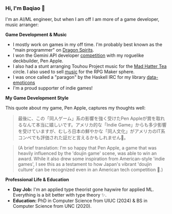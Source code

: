 ### Hi, I'm Baqiao 👋

I'm an AI/ML engineer, but when I am off I am more of a game developer, music arranger:

**Game Development & Music**
*   I mostly work on games in my off time. I'm probably best known as the "main programmer" on [Dragon Spirits](https://store.steampowered.com/app/1074190/Dragon_Spirits/).
*   I won the Gemini API developer [competition](https://ai.google.dev/competition#w-9) with my roguelike deckbuilder, Pen Apple.
*   I also had a stunt arranging Touhou Project music for the [Mad Hatter Tea](https://thbwiki.cc/LBQ) circle. I also used to sell [music](https://ceremonial.itch.io/horror-prelude) for the RPG Maker sphere.
*   I was once called a "paragon" by the Haskell IRC for my library [data-emoticons](https://hackage.haskell.org/package/data-emoticons)
*   I'm a proud supporter of indie games!

**My Game Development Style**

This quote about my game, Pen Apple, captures my thoughts well:
> 最後に、この「同人ゲーム」系の影響を強く受けたPen Appleが賞を取れるなんて本当に嬉しいです。アメリカ的な「Indie Game」からも多少影響を受けていますが、むしろ日本の鮮やかな「同人文化」がアメリカのIT系コンペでも評価された証だと言えるかもしれません🙂。

> (A brief translation: I'm so happy that Pen Apple, a game that was heavily influenced by the 'doujin game' scene, was able to win an award. While it also drew some inspiration from American-style 'indie games', I see this as a testament to how Japan's vibrant 'doujin culture' can be recognized even in an American tech competition 🙂.)

**Professional Life & Education**
*   **Day Job:** I'm an applied type theorist gone haywire for applied ML. Everything is a bit better with type theory :sparkles:.
*   **Education:** PhD in Computer Science from UIUC (2024) & BS in Computer Science from UNC (2020).
